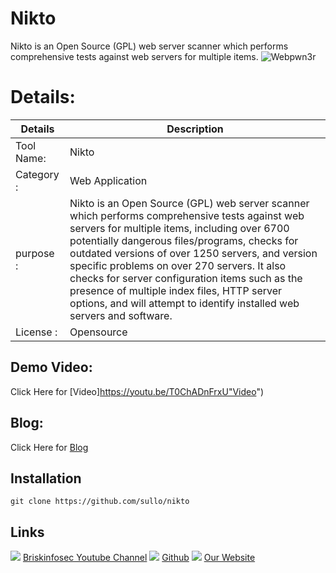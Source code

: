  Nikto
============
 Nikto is an Open Source (GPL) web server scanner which performs comprehensive tests against web servers for multiple items.
![Webpwn3r](https://www.briskinfosec.com//assets/tooloftheday/Copy_of_Briskinfosec_TOD_Latest_samples_5.jpg)

Details:
============
|  Details | Description   |
| ------------ | ------------ |
|Tool Name:|  Nikto |
|Category :| Web Application|
|purpose  :|  Nikto is an Open Source (GPL) web server scanner which performs comprehensive tests against web servers for multiple items, including over 6700 potentially dangerous files/programs, checks for outdated versions of over 1250 servers, and version specific problems on over 270 servers. It also checks for server configuration items such as the presence of multiple index files, HTTP server options, and will attempt to identify installed web servers and software.  |
|License  :| Opensource

Demo Video:
-----------------
Click Here for [Video]https://youtu.be/T0ChADnFrxU"Video")

Blog: 
--------------
Click Here for [Blog](https://www.briskinfosec.com/tooloftheday/toolofthedaydetail/NIKTO-Web-Server-Vulnerability-Scanner"Blog")

Installation
----------------

    git clone https://github.com/sullo/nikto

Links
----------------
![ ](https://img.icons8.com/color/15/000000/youtube-play.png) [Briskinfosec Youtube Channel](https://www.youtube.com/channel/UCcPmqqYETcO_7-6p_uUsF1w "Briskinfosec Youtube Channel")
 ![ ](https://img.icons8.com/glyph-neue/15/000000/github.png) [Github](https://github.com/briskinfosec "Github") 
![ ](https://img.icons8.com/ios/15/000000/internet--v2.png) [Our Website](https://www.briskinfosec.com/ "Our Website")
